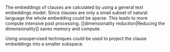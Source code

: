 
The embeddings of clauses are calculated by using a general text embeddings model. Since clauses are only a small subset of natural language the whole embedding could be sparse. This leads to more compute intensive post processing. [[dimensionality reduction|Reducing the dimensionality]] saves memory and compute.

Using unsupervised techniques could be used to project the clause embeddings into a smaller subspace. 


